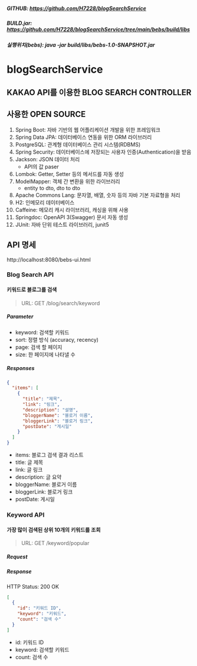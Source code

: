 ##### GITHUB: https://github.com/H7228/blogSearchService
##### BUILD.jar: https://github.com/H7228/blogSearchService/tree/main/bebs/build/libs
##### 실행위치(bebs): java -jar build/libs/bebs-1.0-SNAPSHOT.jar


# blogSearchService
## KAKAO API를 이용한 BLOG SEARCH CONTROLLER


## 사용한 OPEN SOURCE
1. Spring Boot: 자바 기반의 웹 어플리케이션 개발을 위한 프레임워크
2. Spring Data JPA: 데이터베이스 연동을 위한 ORM 라이브러리
3. PostgreSQL: 관계형 데이터베이스 관리 시스템(RDBMS)
4. Spring Security: 데이터베이스에 저장되는 사용자 인증(Authentication)을 받음
5. Jackson: JSON 데이터 처리
    - API의 값 paser
6. Lombok: Getter, Setter 등의 메서드를 자동 생성
7. ModelMapper: 객체 간 변환을 위한 라이브러리
    - entity to dto, dto to dto
8. Apache Commons Lang: 문자열, 배열, 숫자 등의 자바 기본 자료형을 처리
9. H2: 인메모리 데이터베이스
10. Caffeine: 메모리 캐시 라이브러리, 캐싱을 위해 사용
11. Springdoc: OpenAPI 3(Swagger) 문서 자동 생성
12. JUnit: 자바 단위 테스트 라이브러리, junit5


## API 명세
http://localhost:8080/bebs-ui.html

### Blog Search API
#### 키워드로 블로그를 검색
> URL: GET /blog/search/keyword

##### Parameter
- keyword: 검색할 키워드
- sort: 정렬 방식 (accuracy, recency)
- page: 검색 할 페이지
- size: 한 페이지에 나타낼 수

##### Responses
``` json
{
  "items": [
    {
      "title": "제목",
      "link": "링크",
      "description": "설명",
      "bloggerName": "블로거 이름",
      "bloggerLink": "블로거 링크",
      "postDate": "게시일"
    }
  ]
}
```
- items: 블로그 검색 결과 리스트
- title: 글 제목
- link: 글 링크
- description: 글 요약
- bloggerName: 블로거 이름
- bloggerLink: 블로거 링크
- postDate: 게시일


### Keyword API
#### 가장 많이 검색된 상위 10개의 키워드를 조회
> URL: GET /keyword/popular

##### Request
##### Response

HTTP Status: 200 OK

``` json
[
  {
    "id": "키워드 ID",
    "keyword": "키워드",
    "count": "검색 수"
  }
]
```
- id: 키워드 ID
- keyword: 검색할 키워드
- count: 검색 수
